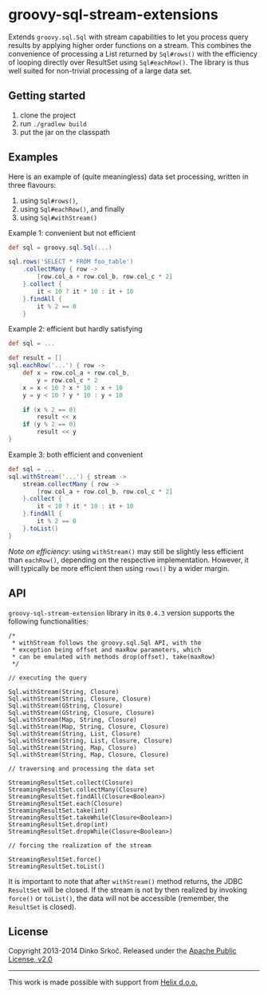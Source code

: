 groovy-sql-stream-extensions
============================

Extends `groovy.sql.Sql` with stream capabilities to let you process query results
by applying higher order functions on a stream. This combines the convenience of
processing a List returned by `Sql#rows()` with the efficiency of looping directly
over ResultSet using `Sql#eachRow()`. The library is thus well suited for non-trivial
processing of a large data set.

Getting started
---------------

1. clone the project
2. run `./gradlew build`
3. put the jar on the classpath

Examples
--------

Here is an example of (quite meaningless) data set processing, written in three
flavours:

1. using `Sql#rows()`,
2. using `Sql#eachRow()`, and finally
3. using `Sql#withStream()`

Example 1: convenient but not efficient

```groovy
def sql = groovy.sql.Sql(...)

sql.rows('SELECT * FROM foo_table')
    .collectMany { row ->
        [row.col_a + row.col_b, row.col_c * 2]
    }.collect {
        it < 10 ? it * 10 : it + 10
    }.findAll {
        it % 2 == 0
    }
```

Example 2: efficient but hardly satisfying

```groovy
def sql = ...

def result = []
sql.eachRow('...') { row ->
    def x = row.col_a + row.col_b,
        y = row.col_c * 2
    x = x < 10 ? x * 10 : x + 10
    y = y < 10 ? y * 10 : y + 10

    if (x % 2 == 0)
        result << x
    if (y % 2 == 0)
        result << y
}
```

Example 3: both efficient and convenient

```groovy
def sql = ...
sql.withStream('...') { stream ->
    stream.collectMany { row ->
        [row.col_a + row.col_b, row.col_c * 2]
    }.collect {
        it < 10 ? it * 10 : it + 10
    }.findAll {
        it % 2 == 0
    }.toList()
}
```

*Note on efficiency*: using `withStream()` may still be slightly less efficient than `eachRow()`,
depending on the respective implementation. However, it will typically be more efficient
then using `rows()` by a wider margin.

API
---

`groovy-sql-stream-extension` library in its `0.4.3` version supports the following functionalities:

    /*
     * withStream follows the groovy.sql.Sql API, with the
     * exception being offset and maxRow parameters, which
     * can be emulated with methods drop(offset), take(maxRow)
     */

    // executing the query

    Sql.withStream(String, Closure)
    Sql.withStream(String, Closure, Closure)
    Sql.withStream(GString, Closure)
    Sql.withStream(GString, Closure, Closure)
    Sql.withStream(Map, String, Closure)
    Sql.withStream(Map, String, Closure, Closure)
    Sql.withStream(String, List, Closure)
    Sql.withStream(String, List, Closure, Closure)
    Sql.withStream(String, Map, Closure)
    Sql.withStream(String, Map, Closure, Closure)

    // traversing and processing the data set

    StreamingResultSet.collect(Closure)
    StreamingResultSet.collectMany(Closure)
    StreamingResultSet.findAll(Closure<Boolean>)
    StreamingResultSet.each(Closure)
    StreamingResultSet.take(int)
    StreamingResultSet.takeWhile(Closure<Boolean>)
    StreamingResultSet.drop(int)
    StreamingResultSet.dropWhile(Closure<Boolean>)

    // forcing the realization of the stream

    StreamingResultSet.force()
    StreamingResultSet.toList()

It is important to note that after `withStream()` method returns, the JDBC `ResultSet` will be closed.
If the stream is not by then realized by invoking `force()` or `toList()`, the data will not be
accessible (remember, the `ResultSet` is closed).

License
-------

Copyright 2013-2014 Dinko Srko&#0269;.
Released under the [Apache Public License, v2.0][2]

----

This work is made possible with support from [Helix d.o.o.][1]


[1]: http://www.helix.hr                        "Helix d.o.o"
[2]: http://www.apache.org/licenses/LICENSE-2.0 "Apache Public License, v2.0"
